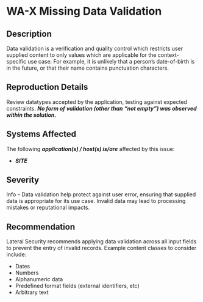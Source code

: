 WA-X Missing Data Validation
=============

Description
-----------
Data validation is a verification and quality control which restricts user supplied content to only values which are applicable for the context-specific use case. 
For example, it is unlikely that a person’s date-of-birth is in the future, or that their name contains punctuation characters.


Reproduction Details
--------------------
Review datatypes accepted by the application, testing against expected constraints. 
***No form of validation (other than “not empty”) was observed within the solution.***


Systems Affected
----------------
The following ***application(s) / host(s) is/are*** affected by this issue:
  * ***SITE***

Severity
--------
Info – Data validation help protect against user error, ensuring that supplied data is appropriate for its use case. 
Invalid data may lead to processing mistakes or reputational impacts.


Recommendation
--------------
Lateral Security recommends applying data validation across all input fields to prevent the entry of invalid records. 
Example content classes to consider include:
*	Dates
*	Numbers
*	Alphanumeric data
*	Predefined format fields (external identifiers, etc)
*	Arbitrary text
